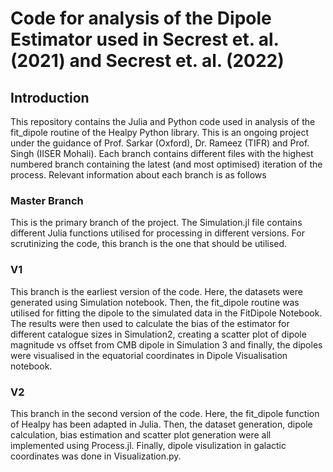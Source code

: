 # Code for analysis of the Dipole Estimator used in Secrest et. al. (2021) and Secrest et. al. (2022)

## Introduction
This repository contains the Julia and Python code used in analysis of the fit_dipole routine of the Healpy Python library. This is an ongoing project under the guidance of Prof. Sarkar (Oxford), Dr. Rameez (TIFR) and Prof. Singh (IISER Mohali). Each branch contains different files with the highest numbered branch containing the latest (and most optimised) iteration of the process. Relevant information about each branch is as follows

### Master Branch
This is the primary branch of the project. The Simulation.jl file contains different Julia functions utilised for processing in different versions. For scrutinizing the code, this branch is the one that should be utilised.

### V1
This branch is the earliest version of the code. Here, the datasets were generated using Simulation notebook. Then, the fit_dipole routine was utilised for fitting the dipole to the simulated data in the FitDipole Notebook. The results were then used to calculate the bias of the estimator for different catalogue sizes in Simulation2, creating a scatter plot of dipole magnitude vs offset from CMB dipole in Simulation 3 and finally, the dipoles were visualised in the equatorial coordinates in Dipole Visualisation notebook.

### V2
This branch in the second version of the code. Here, the fit_dipole function of Healpy has been adapted in Julia. Then, the dataset generation, dipole calculation, bias estimation and scatter plot generation were all implemented using Process.jl. Finally, dipole visulization in galactic coordinates was done in Visualization.py.